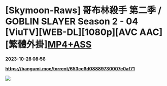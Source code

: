 # [Skymoon-Raws] 哥布林殺手 第二季 / GOBLIN SLAYER Season 2 - 04 [ViuTV][WEB-DL][1080p][AVC AAC][繁體外掛][MP4+ASS](正式版本)

**2023-10-28 08:56**

**https://bangumi.moe/torrent/653cc6d08889730007e0af71**

![](https://prod-images.viu.com/2058500971/5c177fa97f546b40475390c2bfd59bc9672111dc)